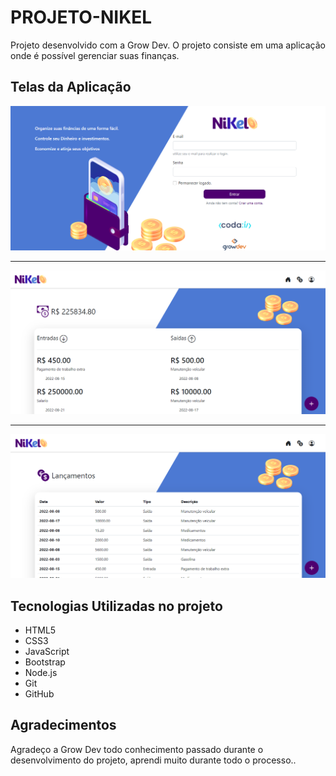# PROJETO-NIKEL
Projeto desenvolvido com a Grow Dev. O projeto consiste em uma aplicação onde é possível gerenciar suas finanças.

## Telas da Aplicação

![Tela de Login](public/img/pag_login.png)

---

![Tela Home](public/img/pag_home.png)

---

![Tela Transaction](public/img/pag_transactions.png)

## Tecnologias Utilizadas no projeto

- HTML5
- CSS3
- JavaScript 
- Bootstrap
- Node.js
- Git 
- GitHub

## Agradecimentos

Agradeço a Grow Dev todo conhecimento passado durante o desenvolvimento do projeto, aprendi muito durante todo o processo..
